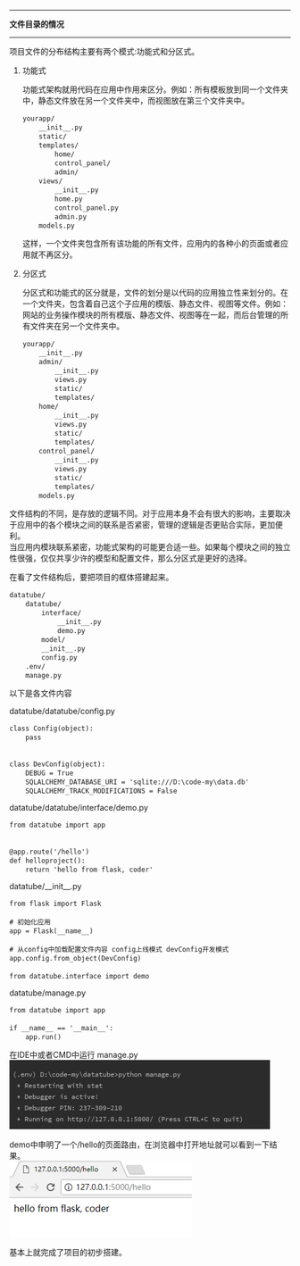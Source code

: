 ----

**文件目录的情况**

----
项目文件的分布结构主要有两个模式:功能式和分区式。

1. 功能式

    功能式架构就用代码在应用中作用来区分。例如：所有模板放到同一个文件夹中，静态文件放在另一个文件夹中，而视图放在第三个文件夹中。
    ```
    yourapp/
        __init__.py
        static/
        templates/
            home/
            control_panel/
            admin/
        views/
            __init__.py
            home.py
            control_panel.py
            admin.py
        models.py
    ```
    这样，一个文件夹包含所有该功能的所有文件，应用内的各种小的页面或者应用就不再区分。
2. 分区式  

    分区式和功能式的区分就是，文件的划分是以代码的应用独立性来划分的。在一个文件夹，包含着自己这个子应用的模版、静态文件、视图等文件。例如：网站的业务操作模块的所有模版、静态文件、视图等在一起，而后台管理的所有文件夹在另一个文件夹中。
    ```
    yourapp/
        __init__.py
        admin/
            __init__.py
            views.py
            static/
            templates/
        home/
            __init__.py
            views.py
            static/
            templates/
        control_panel/
            __init__.py
            views.py
            static/
            templates/
        models.py
    ```

文件结构的不同，是存放的逻辑不同。对于应用本身不会有很大的影响，主要取决于应用中的各个模块之间的联系是否紧密，管理的逻辑是否更贴合实际，更加便利。  
当应用内模块联系紧密，功能式架构的可能更合适一些。如果每个模块之间的独立性很强，仅仅共享少许的模型和配置文件，那么分区式是更好的选择。

在看了文件结构后，要把项目的框体搭建起来。
```
datatube/
    datatube/
        interface/
            __init__.py
            demo.py
        model/
        __init__.py
        config.py
    .env/
    manage.py
```

以下是各文件内容

datatube/datatube/config.py   
```
class Config(object):
    pass


class DevConfig(object):
    DEBUG = True
    SQLALCHEMY_DATABASE_URI = 'sqlite:///D:\code-my\data.db'
    SQLALCHEMY_TRACK_MODIFICATIONS = False

```

datatube/datatube/interface/demo.py
```
from datatube import app


@app.route('/hello')
def helloproject():
    return 'hello from flask, coder'

```

datatube/\_\_init\_\_.py
```
from flask import Flask

# 初始化应用
app = Flask(__name__)

# 从config中加载配置文件内容 config上线模式 devConfig开发模式
app.config.from_object(DevConfig)

from datatube.interface import demo
```


datatube/manage.py

```
from datatube import app

if __name__ == '__main__':
    app.run()

```

在IDE中或者CMD中运行 manage.py  
![](image/4.png)
    
demo中申明了一个/hello的页面路由，在浏览器中打开地址就可以看到一下结果。  
![](image/5.png)

基本上就完成了项目的初步搭建。